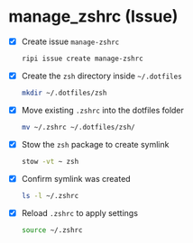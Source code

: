 # manage_zshrc (Issue)

- [x] Create issue `manage-zshrc`

  ```zsh
  ripi issue create manage-zshrc
  ```

- [x] Create the `zsh` directory inside `~/.dotfiles`

  ```zsh
  mkdir ~/.dotfiles/zsh
  ```

- [x] Move existing `.zshrc` into the dotfiles folder

  ```zsh
  mv ~/.zshrc ~/.dotfiles/zsh/

  ```

- [x] Stow the `zsh` package to create symlink

  ```zsh
  stow -vt ~ zsh

  ```

- [x] Confirm symlink was created

  ```zsh
  ls -l ~/.zshrc
  ```

- [x] Reload `.zshrc` to apply settings
  ```zsh
  source ~/.zshrc
  ```
